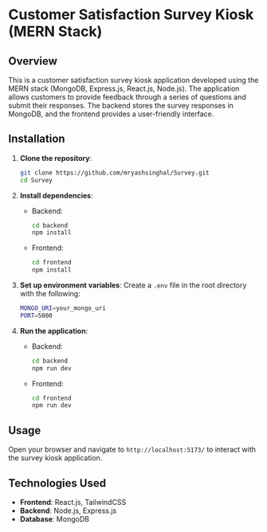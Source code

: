 
# Customer Satisfaction Survey Kiosk (MERN Stack)

## Overview

This is a customer satisfaction survey kiosk application developed using the MERN stack (MongoDB, Express.js, React.js, Node.js). The application allows customers to provide feedback through a series of questions and submit their responses. The backend stores the survey responses in MongoDB, and the frontend provides a user-friendly interface.


## Installation

1. **Clone the repository**:
   ```bash
   git clone https://github.com/mryashsinghal/Survey.git
   cd Survey
   ```

2. **Install dependencies**:
   - Backend:
     ```bash
     cd backend
     npm install
     ```
   - Frontend:
     ```bash
     cd frontend
     npm install
     ```

3. **Set up environment variables**:
   Create a `.env` file in the root directory with the following:
   ```bash
   MONGO_URI=your_mongo_uri
   PORT=5000
   ```

4. **Run the application**:
   - Backend:
     ```bash
     cd backend
     npm run dev
     ```
   - Frontend:
     ```bash
     cd frontend
     npm run dev
     ```

## Usage

Open your browser and navigate to `http://localhost:5173/` to interact with the survey kiosk application.

## Technologies Used

- **Frontend**: React.js, TailwindCSS
- **Backend**: Node.js, Express.js
- **Database**: MongoDB

